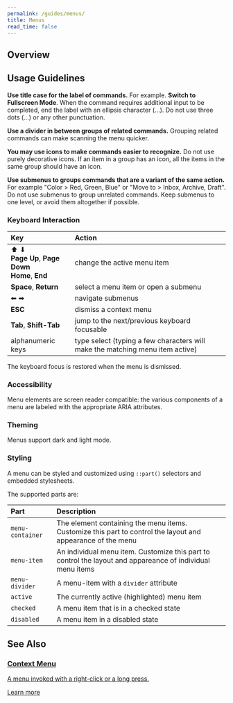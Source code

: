 ```yaml
---
permalink: /guides/menus/
title: Menus
read_time: false
---
```


## Overview

## Usage Guidelines

**Use title case for the label of commands.** For example. **Switch to Fullscreen Mode**.
When the command requires additional input to be completed, end the label with an
ellipsis character (…). Do not use three dots (...) or any other punctuation.

**Use a divider in between groups of related commands.** Grouping related
commands can make scanning the menu quicker.

**You may use icons to make commands easier to recognize.** Do not use purely
decorative icons. If an item in a group has an icon, all the items in the
same group should have an icon.

**Use submenus to groups commands that are a variant of the same action.** For example "Color > Red, Green, Blue" or "Move to > Inbox, Archive,
Draft". Do not use submenus to group unrelated commands. Keep submenus to one level, or avoid them altogether if possible.

### Keyboard Interaction

| Key                                                          | Action                                                                        |
| :----------------------------------------------------------- | :---------------------------------------------------------------------------- |
| ⬆︎ ⬇︎ <br> **Page Up**, **Page Down** <br> **Home**, **End** | change the active menu item                                                   |
| **Space**, **Return**                                        | select a menu item or open a submenu                                          |
| ⬅︎ ➡︎                                                        | navigate submenus                                                             |
| **ESC**                                                      | dismiss a context menu                                                        |
| **Tab**, **Shift-Tab**                                       | jump to the next/previous keyboard focusable                                  |
| alphanumeric keys                                            | type select (typing a few characters will make the matching menu item active) |

The keyboard focus is restored when the menu is dismissed.

### Accessibility

Menu elements are screen reader compatible: the various components of a menu are labeled with the appropriate ARIA attributes.

### Theming

Menus support dark and light mode.

### Styling

A menu can be styled and customized using `::part()` selectors and embedded stylesheets.

The supported parts are:

| Part             | Description                                                                                                 |
| :--------------- | :---------------------------------------------------------------------------------------------------------- |
| `menu-container` | The element containing the menu items. Customize this part to control the layout and appearance of the menu |
| `menu-item`      | An individual menu item. Customize this part to control the layout and appareance of individual menu items  |
| `menu-divider`   | A menu-item with a `divider` attribute                                                                      |
| `active`         | The currently active (highlighted) menu item                                                                |
| `checked`        | A menu item that is in a checked state                                                                      |
| `disabled`       | A menu item in a disabled state                                                                             |

## See Also

<div class="card">
<a class="section-link" href="/guides/context-menu/" target="_self" rel="follow" aria-hidden="true"
    tabindex="-1">
<div class="icon-secondary">
    <i class="fa-4x fal fa-file-alt"></i>
</div>
<div class='copy'>
    <h3>Context Menu</h3>
    <p>A menu invoked with a right-click or a long press.</p>
    <a href="/guides/context-menu">Learn more<i class=" fas fa-chevron-right navigation"></i></a>
</div>
&nbsp;</a></div>
